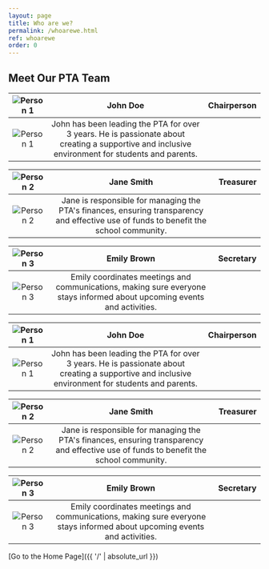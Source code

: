 ```yaml
---
layout: page
title: Who are we?
permalink: /whoarewe.html
ref: whoarewe
order: 0
---
```


## Meet Our PTA Team

| ![Person 1](https://via.placeholder.com/150 "Person 1") | **John Doe**  | **Chairperson**   |
|:------------------------------------------------------:|:--------------:|:------------------|
| ![Person 1](https://via.placeholder.com/150 "Person 1") | John has been leading the PTA for over 3 years. He is passionate about creating a supportive and inclusive environment for students and parents. |

| ![Person 2](https://via.placeholder.com/150 "Person 2") | **Jane Smith** | **Treasurer**     |
|:------------------------------------------------------:|:--------------:|:------------------|
| ![Person 2](https://via.placeholder.com/150 "Person 2") | Jane is responsible for managing the PTA's finances, ensuring transparency and effective use of funds to benefit the school community. |

| ![Person 3](https://via.placeholder.com/150 "Person 3") | **Emily Brown**| **Secretary**     |
|:------------------------------------------------------:|:--------------:|:------------------|
| ![Person 3](https://via.placeholder.com/150 "Person 3") | Emily coordinates meetings and communications, making sure everyone stays informed about upcoming events and activities. |

| ![Person 1](https://via.placeholder.com/150 "Person 4") | **John Doe**  | **Chairperson**   |
|:------------------------------------------------------:|:--------------:|:------------------|
| ![Person 1](https://via.placeholder.com/150 "Person 4") | John has been leading the PTA for over 3 years. He is passionate about creating a supportive and inclusive environment for students and parents. |

| ![Person 2](https://via.placeholder.com/150 "Person 5") | **Jane Smith** | **Treasurer**     |
|:------------------------------------------------------:|:--------------:|:------------------|
| ![Person 2](https://via.placeholder.com/150 "Person 5") | Jane is responsible for managing the PTA's finances, ensuring transparency and effective use of funds to benefit the school community. |

| ![Person 3](https://via.placeholder.com/150 "Person 6") | **Emily Brown**| **Secretary**     |
|:------------------------------------------------------:|:--------------:|:------------------|
| ![Person 3](https://via.placeholder.com/150 "Person 6") | Emily coordinates meetings and communications, making sure everyone stays informed about upcoming events and activities. |

[Go to the Home Page]({{ '/' | absolute_url }})  
